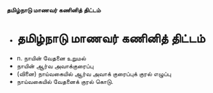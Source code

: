 **தமிழ்நாடு மாணவர் கணினித் திட்டம்**
- # தமிழ்நாடு மாணவர் கணினித் திட்டம்
- n. நாயின் வேதனை உறுமல்
- நாயின் ஆர்வ அவாக்குரைப்பு
- (வினை) நாய்வகையில் ஆர்வ அவாக் குரைப்புக் குரல் எழுப்பு
- நாய்வகையில் வேதனைக் குரல் கொடு.

